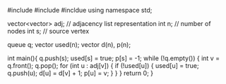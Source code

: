 #include <iostream>
#include <queue>
#incldue <vector>
using namespace std;

vector<vector<int>> adj;  // adjacency list representation
int n; // number of nodes
int s; // source vertex

queue<int> q;
vector<bool> used(n);
vector<int> d(n), p(n);

int main(){
    q.push(s);
    used[s] = true;
    p[s] = -1;
    while (!q.empty()) {
        int v = q.front();
        q.pop();
        for (int u : adj[v]) {
            if (!used[u]) {
                used[u] = true;
                q.push(u);
                d[u] = d[v] + 1;
                p[u] = v;
            }
        }
    }
    return 0;
}
